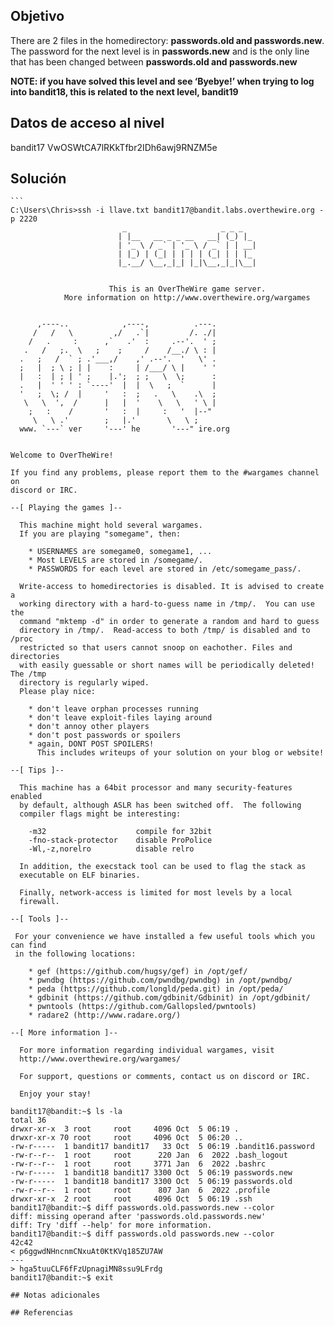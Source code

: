 ## Objetivo
There are 2 files in the homedirectory: **passwords.old and passwords.new**. The password for the next level is in **passwords.new** and is the only line that has been changed between **passwords.old and passwords.new**

**NOTE: if you have solved this level and see ‘Byebye!’ when trying to log into bandit18, this is related to the next level, bandit19**
## Datos de acceso al nivel

bandit17
VwOSWtCA7lRKkTfbr2IDh6awj9RNZM5e
## Solución

````
```
C:\Users\Chris>ssh -i llave.txt bandit17@bandit.labs.overthewire.org -p 2220
                         _                     _ _ _
                        | |__   __ _ _ __   __| (_) |_
                        | '_ \ / _` | '_ \ / _` | | __|
                        | |_) | (_| | | | | (_| | | |_
                        |_.__/ \__,_|_| |_|\__,_|_|\__|


                      This is an OverTheWire game server.
            More information on http://www.overthewire.org/wargames


      ,----..            ,----,          .---.
     /   /   \         ,/   .`|         /. ./|
    /   .     :      ,`   .'  :     .--'.  ' ;
   .   /   ;.  \   ;    ;     /    /__./ \ : |
  .   ;   /  ` ; .'___,/    ,' .--'.  '   \' .
  ;   |  ; \ ; | |    :     | /___/ \ |    ' '
  |   :  | ; | ' ;    |.';  ; ;   \  \;      :
  .   |  ' ' ' : `----'  |  |  \   ;  `      |
  '   ;  \; /  |     '   :  ;   .   \    .\  ;
   \   \  ',  /      |   |  '    \   \   ' \ |
    ;   :    /       '   :  |     :   '  |--"
     \   \ .'        ;   |.'       \   \ ;
  www. `---` ver     '---' he       '---" ire.org


Welcome to OverTheWire!

If you find any problems, please report them to the #wargames channel on
discord or IRC.

--[ Playing the games ]--

  This machine might hold several wargames.
  If you are playing "somegame", then:

    * USERNAMES are somegame0, somegame1, ...
    * Most LEVELS are stored in /somegame/.
    * PASSWORDS for each level are stored in /etc/somegame_pass/.

  Write-access to homedirectories is disabled. It is advised to create a
  working directory with a hard-to-guess name in /tmp/.  You can use the
  command "mktemp -d" in order to generate a random and hard to guess
  directory in /tmp/.  Read-access to both /tmp/ is disabled and to /proc
  restricted so that users cannot snoop on eachother. Files and directories
  with easily guessable or short names will be periodically deleted! The /tmp
  directory is regularly wiped.
  Please play nice:

    * don't leave orphan processes running
    * don't leave exploit-files laying around
    * don't annoy other players
    * don't post passwords or spoilers
    * again, DONT POST SPOILERS!
      This includes writeups of your solution on your blog or website!

--[ Tips ]--

  This machine has a 64bit processor and many security-features enabled
  by default, although ASLR has been switched off.  The following
  compiler flags might be interesting:

    -m32                    compile for 32bit
    -fno-stack-protector    disable ProPolice
    -Wl,-z,norelro          disable relro

  In addition, the execstack tool can be used to flag the stack as
  executable on ELF binaries.

  Finally, network-access is limited for most levels by a local
  firewall.

--[ Tools ]--

 For your convenience we have installed a few useful tools which you can find
 in the following locations:

    * gef (https://github.com/hugsy/gef) in /opt/gef/
    * pwndbg (https://github.com/pwndbg/pwndbg) in /opt/pwndbg/
    * peda (https://github.com/longld/peda.git) in /opt/peda/
    * gdbinit (https://github.com/gdbinit/Gdbinit) in /opt/gdbinit/
    * pwntools (https://github.com/Gallopsled/pwntools)
    * radare2 (http://www.radare.org/)

--[ More information ]--

  For more information regarding individual wargames, visit
  http://www.overthewire.org/wargames/

  For support, questions or comments, contact us on discord or IRC.

  Enjoy your stay!

bandit17@bandit:~$ ls -la
total 36
drwxr-xr-x  3 root     root     4096 Oct  5 06:19 .
drwxr-xr-x 70 root     root     4096 Oct  5 06:20 ..
-rw-r-----  1 bandit17 bandit17   33 Oct  5 06:19 .bandit16.password
-rw-r--r--  1 root     root      220 Jan  6  2022 .bash_logout
-rw-r--r--  1 root     root     3771 Jan  6  2022 .bashrc
-rw-r-----  1 bandit18 bandit17 3300 Oct  5 06:19 passwords.new
-rw-r-----  1 bandit18 bandit17 3300 Oct  5 06:19 passwords.old
-rw-r--r--  1 root     root      807 Jan  6  2022 .profile
drwxr-xr-x  2 root     root     4096 Oct  5 06:19 .ssh
bandit17@bandit:~$ diff passwords.old.passwords.new --color
diff: missing operand after 'passwords.old.passwords.new'
diff: Try 'diff --help' for more information.
bandit17@bandit:~$ diff passwords.old passwords.new --color
42c42
< p6ggwdNHncnmCNxuAt0KtKVq185ZU7AW
---
> hga5tuuCLF6fFzUpnagiMN8ssu9LFrdg
bandit17@bandit:~$ exit

## Notas adicionales

## Referencias